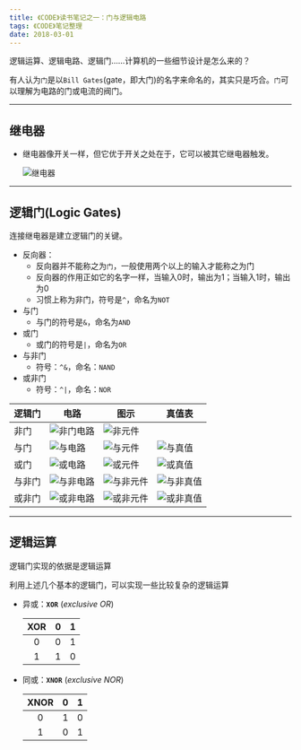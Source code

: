 ```yaml
---
title: 《CODE》读书笔记之一：门与逻辑电路
tags: 《CODE》笔记整理
date: 2018-03-01
---
```

逻辑运算、逻辑电路、逻辑门……计算机的一些细节设计是怎么来的？
<!-- more -->

有人认为`门`是以`Bill Gates`(gate，即大门)的名字来命名的，其实只是巧合。`门`可以理解为电路的门或电流的阀门。

---
## 继电器
- 继电器像开关一样，但它优于开关之处在于，它可以被其它继电器触发。

    ![继电器](/images/2018-02-11/继电器.png)
---
## 逻辑门(Logic Gates)
连接继电器是建立逻辑门的关键。

- 反向器：
  - 反向器并不能称之为`门`，一般使用两个以上的输入才能称之为门
  - 反向器的作用正如它的名字一样，当输入0时，输出为1；当输入1时，输出为0
  - 习惯上称为非门，符号是`^`，命名为`NOT`
- 与门
  - 与门的符号是`&`，命名为`AND`
- 或门
  - 或门的符号是`|`，命名为`OR`
- 与非门
  - 符号：`^&`，命名：`NAND`
- 或非门
  - 符号：`^|`，命名：`NOR`

| 逻辑门 | 电路                                                         | 图示                                                         | 真值表                                                       |
| ------ | ------------------------------------------------------------ | ------------------------------------------------------------ | ------------------------------------------------------------ |
| 非门   | ![非门电路](/images/2018-02-11/非门电路.png) | ![非元件](/images/2018-02-11/非元件.png) |                                                              |
| 与门   | ![与电路](/images/2018-02-11/与电路.png) | ![与元件](/images/2018-02-11/与元件.png) | ![与真值](/images/2018-02-11/与真值.png) |
| 或门   | ![或电路](/images/2018-02-11/或电路.png) | ![或元件](/images/2018-02-11/或元件.png) | ![或真值](/images/2018-02-11/或真值.png) |
| 与非门 | ![与非电路](/images/2018-02-11/与非电路.png) | ![与非元件](/images/2018-02-11/与非元件.png) | ![与非真值](/images/2018-02-11/与非真值.png) |
| 或非门 | ![或非电路](/images/2018-02-11/或非电路.png) | ![或非元件](/images/2018-02-11/或非元件.png) | ![或非真值](/images/2018-02-11/或非真值.png) |

---

## 逻辑运算
逻辑门实现的依据是逻辑运算

利用上述几个基本的逻辑门，可以实现一些比较复杂的逻辑运算

- 异或：__`XOR`__ $(exclusive \  OR)$

  | XOR  |  0   |  1   |
  | :--: | :--: | :--: |
  |  0   |  0   |  1   |
  |  1   |  1   |  0   |

- 同或：__`XNOR`__ $(exclusive \  NOR)$

  | XNOR |  0   |  1   |
  | :--: | :--: | :--: |
  |  0   |  1   |  0   |
  |  1   |  0   |  1   |

  